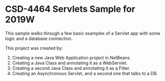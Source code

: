 # CSD-4464 Servlets Sample for 2019W

This sample walks through a few basic examples of a Servlet app with some logic 
and a database connection.

This project was created by:

1. Creating a new Java Web Application project in NetBeans.
2. Creating a Java Class and annotating it as a WebServlet.
3. Creating a second Java Class and annotating it as a Filter.
3. Creating an Asynchronous Servlet, and a second one that talks to a DB.